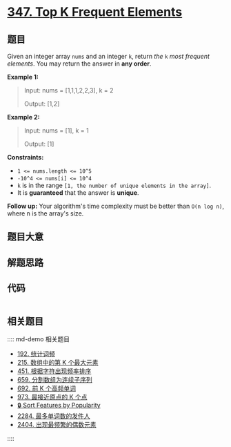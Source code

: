 # [347. Top K Frequent Elements](https://leetcode.com/problems/top-k-frequent-elements/)

## 题目

Given an integer array `nums` and an integer `k`, return _the_ `k` _most
frequent elements_. You may return the answer in **any order**.

**Example 1:**

> Input: nums = [1,1,1,2,2,3], k = 2
>
> Output: [1,2]

**Example 2:**

> Input: nums = [1], k = 1
>
> Output: [1]

**Constraints:**

- `1 <= nums.length <= 10^5`
- `-10^4 <= nums[i] <= 10^4`
- `k` is in the range `[1, the number of unique elements in the array]`.
- It is **guaranteed** that the answer is **unique**.

**Follow up:** Your algorithm's time complexity must be better than `O(n log
n)`, where n is the array's size.

## 题目大意

## 解题思路

## 代码

```javascript

```

## 相关题目

:::: md-demo 相关题目

- [192. 统计词频](https://leetcode.com/problems/word-frequency)
- [215. 数组中的第 K 个最大元素](https://leetcode.com/problems/kth-largest-element-in-an-array)
- [451. 根据字符出现频率排序](https://leetcode.com/problems/sort-characters-by-frequency)
- [659. 分割数组为连续子序列](https://leetcode.com/problems/split-array-into-consecutive-subsequences)
- [692. 前 K 个高频单词](https://leetcode.com/problems/top-k-frequent-words)
- [973. 最接近原点的 K 个点](https://leetcode.com/problems/k-closest-points-to-origin)
- [🔒 Sort Features by Popularity](https://leetcode.com/problems/sort-features-by-popularity)
- [2284. 最多单词数的发件人](https://leetcode.com/problems/sender-with-largest-word-count)
- [2404. 出现最频繁的偶数元素](https://leetcode.com/problems/most-frequent-even-element)

::::
